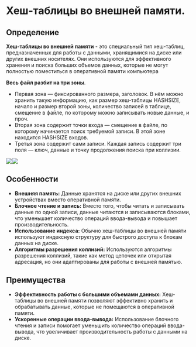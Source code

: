 # Хеш-таблицы во внешней памяти.

## Определение

**Хеш-таблицы во внешней памяти** - это специальный тип хеш-таблиц, предназначенных для работы с данными, хранящимися на диске или других внешних носителях. Они используются для эффективного хранения и поиска больших объемов данных, которые не могут полностью поместиться в оперативной памяти компьютера

**Весь файл разбит на три зоны**.
* Первая зона — фиксированного размера, заголовок. В нём можно хранить такую информацию, как размер хеш-таблицы HASHSIZE, начало и размер второй зоны, количество записей в таблице, смещение в файле, по которому можно записывать новые данные, и проч. 
* Вторая зона содержит точки входа — смещение в файле, по которому начинается поиск требуемой записи. В этой зоне находится HASHSIZE входов. 
* Третья зона содержит сами записи. Каждая запись содержит три поля — ключ, данные и точку продолжения поиска при коллизии.

![](https://lh7-us.googleusercontent.com/docsz/AD_4nXdrvvBwSEk8wz_KB2UwgE0UasPQ0caL03CYeEeVbYGbDkumFkaLFYDEP2eAFqj1KNESE_8fqZN3aP-JeVrDgEUvbdxagKTjQpy7NxJwHjE0MSiGXeHj-FIzVSFSsmYncOye6wpdx_D5FT-SPnPkMwH7WME?key=9gziK4gT-jwK64_BpOeehQ)![](https://lh7-us.googleusercontent.com/docsz/AD_4nXeJtNkJzPr-MCWTocQUhJYO1DKsw0MuvTLPX7ycH4kyir35sOHennQPR8IKsNDHF_zshJBbhGHmz8amZuGX7OfSjS-mlBrjmeAkHRHTtj9CXRfFxJFAqSv3UvIwFuvF3sFvVGj0r3ff5t_lzb5BsVIGHOj-?key=9gziK4gT-jwK64_BpOeehQ)

## Особенности

* **Внешняя память:** Данные хранятся на диске или других внешних устройствах вместо оперативной памяти.
* **Блочное чтение и запись:** Вместо того, чтобы читать и записывать данные по одной записи, данные читаются и записываются блоками, что уменьшает количество операций ввода-вывода и повышает производительность.
* **Использование индекса:** Обычно хеш-таблицы во внешней памяти используют индексную структуру для быстрого доступа к блокам данных на диске.
* **Алгоритмы разрешения коллизий:** Используются алгоритмы разрешения коллизий, такие как метод цепочек или открытая адресация, но они адаптированы для работы с внешней памятью.


## Преимущества

* **Эффективность работы с большими объемами данных:** Хеш-таблицы во внешней памяти позволяют эффективно хранить и обрабатывать данные, которые не помещаются в оперативной памяти.
* **Ускоренные операции ввода-вывода:** Использование блочного чтения и записи помогает уменьшить количество операций ввода-вывода, что увеличивает производительность работы с данными на диске.